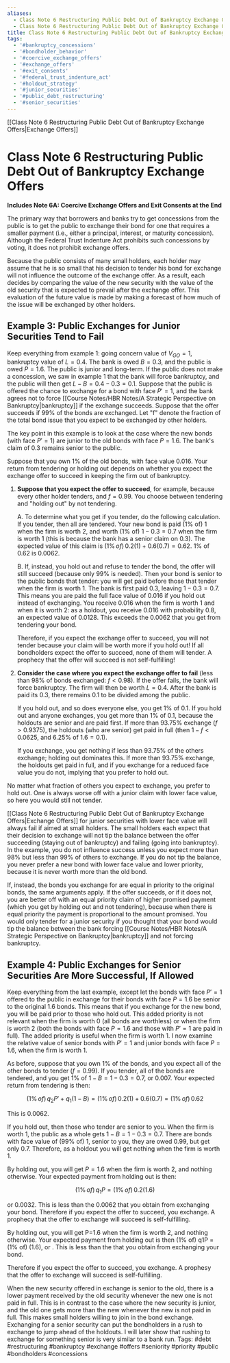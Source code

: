 ```yaml
---
aliases:
  - Class Note 6 Restructuring Public Debt Out of Bankruptcy Exchange Offers
  - Class Note 6 Restructuring Public Debt Out of Bankruptcy Exchange Offers.md
title: Class Note 6 Restructuring Public Debt Out of Bankruptcy Exchange Offers
tags:
  - '#bankruptcy_concessions'
  - '#bondholder_behavior'
  - '#coercive_exchange_offers'
  - '#exchange_offers'
  - '#exit_consents'
  - '#federal_trust_indenture_act'
  - '#holdout_strategy'
  - '#junior_securities'
  - '#public_debt_restructuring'
  - '#senior_securities'
---
```

[[Class Note 6 Restructuring Public Debt Out of Bankruptcy Exchange Offers|Exchange Offers]]
# Class Note 6 Restructuring Public Debt Out of Bankruptcy Exchange Offers
**Includes Note 6A: Coercive Exchange Offers and Exit Consents at the End**

The primary way that borrowers and banks try to get concessions from the public is to get the public to exchange their bond for one that requires a smaller payment (i.e.,  either a principal,  interest,  or maturity concession). Although the Federal Trust Indenture Act prohibits such concessions by voting,  it does not prohibit exchange offers.

Because the public consists of many small holders,  each holder may assume that he is so small that his decision to tender his bond for exchange will not influence the outcome of the exchange offer. As a result,  each decides by comparing the value of the new security with the value of the old security that is expected to prevail after the exchange offer. This evaluation of the future value is made by making a forecast of how much of the issue will be exchanged by other holders.

## Example 3: Public Exchanges for Junior Securities Tend to Fail

Keep everything from example 1: going concern value of $V_{GO}=1$,  bankruptcy value of $L=0.4$. The bank is owed $B=0.3$,  and the public is owed $P=1.6$. The public is junior and long-term. If the public does not make a concession,  we saw in example 1 that the bank will force bankruptcy,  and the public will then get $L-B=0.4-0.3=0.1$. Suppose that the public is offered the chance to exchange for a bond with face $P'=1$,  and the bank agrees not to force [[Course Notes/HBR Notes/A Strategic Perspective on Bankruptcy|bankruptcy]] if the exchange succeeds. Suppose that the offer succeeds if 99% of the bonds are exchanged. Let "f" denote the fraction of the total bond issue that you expect to be exchanged by other holders.

The key point in this example is to look at the case where the new bonds (with face $P'=1$) are junior to the old bonds with face $P=1.6$. The bank's claim of 0.3 remains senior to the public.

Suppose that you own 1% of the old bonds,  with face value 0.016. Your return from tendering or holding out depends on whether you expect the exchange offer to succeed in keeping the firm out of bankruptcy.

1. **Suppose that you expect the offer to succeed**,  for example,  because every other holder tenders,  and $f=0.99$. You choose between tendering and "holding out" by not tendering.

   A. To determine what you get if you tender,  do the following calculation. If you tender,  then all are tendered. Your new bond is paid (1% of) 1 when the firm is worth 2,  and worth (1% of) $1-0.3=0.7$ when the firm is worth 1 (this is because the bank has a senior claim on 0.3). The expected value of this claim is $(1\% \,             of) \,             0.2(1) + 0.6(0.7) = 0.62$. 1% of 0.62 is 0.0062.

   B. If,  instead,  you hold out and refuse to tender the bond,  the offer will still succeed (because only 99% is needed). Then your bond is senior to the public bonds that tender: you will get paid before those that tender when the firm is worth 1. The bank is first paid 0.3,  leaving $1-0.3=0.7$. This means you are paid the full face value of 0.016 if you hold out instead of exchanging. You receive 0.016 when the firm is worth 1 and when it is worth 2: as a holdout,  you receive 0.016 with probability 0.8,  an expected value of 0.0128. This exceeds the 0.0062 that you get from tendering your bond.

   Therefore,  if you expect the exchange offer to succeed,  you will not tender because your claim will be worth more if you hold out! If all bondholders expect the offer to succeed,  none of them will tender. A prophecy that the offer will succeed is not self-fulfilling!

1. **Consider the case where you expect the exchange offer to fail** (less than 98% of bonds exchanged: $f < 0.98$). If the offer fails,  the bank will force bankruptcy. The firm will then be worth $L=0.4$. After the bank is paid its 0.3,  there remains 0.1 to be divided among the public.

   If you hold out,  and so does everyone else,  you get 1% of 0.1. If you hold out and anyone exchanges,  you get more than 1% of 0.1,  because the holdouts are senior and are paid first. If more than 93.75% exchange ($f > 0.9375$),  the holdouts (who are senior) get paid in full (then $1-f<0.0625$,  and $6.25\%$ of $1.6 = 0.1$).

   If you exchange,  you get nothing if less than 93.75% of the others exchange; holding out dominates this. If more than 93.75% exchange,  the holdouts get paid in full,  and if you exchange for a reduced face value you do not,  implying that you prefer to hold out.

No matter what fraction of others you expect to exchange,  you prefer to hold out. One is always worse off with a junior claim with lower face value,  so here you would still not tender.

[[Class Note 6 Restructuring Public Debt Out of Bankruptcy Exchange Offers|Exchange Offers]] for junior securities with lower face value will always fail if aimed at small holders. The small holders each expect that their decision to exchange will not tip the balance between the offer succeeding (staying out of bankruptcy) and failing (going into bankruptcy). In the example,  you do not influence success unless you expect more than 98% but less than 99% of others to exchange. If you do not tip the balance,  you never prefer a new bond with lower face value and lower priority,  because it is never worth more than the old bond.

If,  instead,  the bonds you exchange for are equal in priority to the original bonds,  the same arguments apply. If the offer succeeds,  or if it does not,  you are better off with an equal priority claim of higher promised payment (which you get by holding out and not tendering),  because when there is equal priority the payment is proportional to the amount promised. You would only tender for a junior security if you thought that your bond would tip the balance between the bank forcing [[Course Notes/HBR Notes/A Strategic Perspective on Bankruptcy|bankruptcy]] and not forcing bankruptcy.

## Example 4: Public Exchanges for Senior Securities Are More Successful,  If Allowed

Keep everything from the last example,  except let the bonds with face $P'=1$ offered to the public in exchange for their bonds with face $P=1.6$ be senior to the original 1.6 bonds. This means that if you exchange for the new bond,  you will be paid prior to those who hold out. This added priority is not relevant when the firm is worth 0 (all bonds are worthless) or when the firm is worth 2 (both the bonds with face $P=1.6$ and those with $P'=1$ are paid in full). The added priority is useful when the firm is worth 1. I now examine the relative value of senior bonds with $P'=1$ and junior bonds with face $P=1.6$,  when the firm is worth 1.

As before,  suppose that you own 1% of the bonds,  and you expect all of the other bonds to tender ($f=0.99$). If you tender,  all of the bonds are tendered,  and you get 1% of $1-B=1-0.3=0.7$,  or 0.007. Your expected return from tendering is then:

$$ (1\% \,             of) \,             q_2 P' + q_1 (1 - B) = (1\% \,             of) \,             0.2(1) + 0.6(0.7) = (1\% \,             of) \,             0.62 $$

This is 0.0062.

If you hold out,  then those who tender are senior to you. When the firm is worth 1,  the public as a whole gets $1-B=1-0.3=0.7$. There are bonds with face value of (99% of) 1,  senior to you,  they are owed 0.99,  but get only 0.7. Therefore,  as a holdout you will get nothing when the firm is worth 1.

By holding out,  you will get $P=1.6$ when the firm is worth 2,  and nothing otherwise. Your expected payment from holding out is then:

$$ (1\% \,             of) \,             q_1 P = (1\% \,             of) \,             0.2(1.6) $$

or 0.0032. This is less than the 0.0062 that you obtain from exchanging your bond. Therefore if you expect the offer to succeed,  you exchange. A prophecy that the offer to exchange will succeed is self-fulfilling.

By holding out,  you will get P=1.6 when the firm is worth 2,  and nothing otherwise. Your expected payment from holding out is then (1% of) q1P = (1% of) (1.6),  or . This is less than the that you obtain from exchanging your bond.

Therefore if you expect the offer to succeed,  you exchange. A prophesy that the offer to exchange will succeed is self-fulfilling.

When the new security offered in exchange is senior to the old,  there is a lower payment received by the old security whenever the new one is not paid in full. This is in contrast to the case where the new security is junior,  and the old one gets more than the new whenever the new is not paid in full. This makes small holders willing to join in the bond exchange. Exchanging for a senior security can put the bondholders in a rush to exchange to jump ahead of the holdouts. I will later show that rushing to exchange for something senior is very similar to a bank run.
Tags: #debt #restructuring #bankruptcy #exchange #offers #seniority #priority #public #bondholders #concessions
